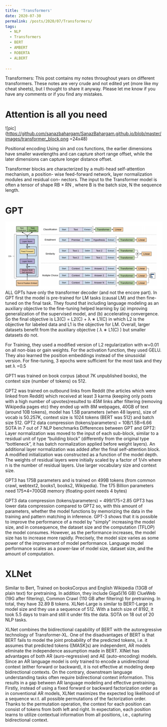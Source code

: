 ```yaml
---
title: 'Transformers'
date: 2020-07-30
permalink: /posts/2020/07/Transformers/
tags:
  - NLP
  - Transformers
  - BERT
  - AMBERT
  - ROBERTA
  - ALBERT
  
---
```


Transformers:
This post contains my notes throughout years on different transformers. These notes are very crude and not edited yet (more like my cheat sheets), but I thought to share it anyway. Please let me know if you have any comments or if you find any mistakes.


# Attention is all you need
![pic](https://github.com/sanazbahargam/SanazBahargam.github.io/blob/master/images/transformer_block.png =24x48)

Positional encoding
Using sin and cos functions, the earlier dimensions have smaller wavelengths and can capture short range offset, while the later dimensions can capture longer distance offset.

Transformer blocks are characterized by a multi-head self-attention mechanism, a position- wise feed-forward network, layer normalization modules and residual con- nectors. The input to the Transformer model is often a tensor of shape RB × RN , where B is the batch size, N the sequence length.

# GPT
![pic](https://github.com/sanazbahargam/SanazBahargam.github.io/blob/master/images/gpt.png)
ALL GPTs have only the transformer decoder (and not the encore part). In GPT first the model is pre-trained for LM tasks (causal LM) and then fine-tuned on the final task. They found that including language modeling as an auxiliary objective to the fine-tuning helped learning by (a) improving generalization of the supervised model, and (b) accelerating convergence. So the final objective is 
L3(C) = L2(C) + λ ∗ L1(C) 
in which L2 is the objective for labeled data and L1 is the objective for LM. 
Overall, larger datasets benefit from the auxiliary objective ( λ ∗ L1(C) ) but smaller datasets do not.

For Training, they used a modified version of L2 regularization with w=0.01 on all non-bias or gain weights. For the activation function, they used GELU. They also learned the position embeddings instead of the sinusoidal version. For fine-tuning, 3 epochs were sufficient for the most task and they set  λ =0.5

GPT1 was trained on book corpus (about 7K unpublished books), the context size (number of tokens)  os 512.

GPT2 was trained on outbound links from Reddit (the articles which were linked from Reddit) which received at least 3 karma (keeping only posts with a high number of upvotes)resulted to 45M links after filtering (removing Wikipedia pages etc) they ended up with 8M webpages, 40GB of text (around 10B tokens), model has 1.5B parameters (when 48 layers), size of vocab is 50.257K, context size is 1024 tokens (BERT was 512) and batch size 512. 
GPT2 data compression (tokens/parameters) = 10B/1.5B=6.66
SOTA in 7 out of 7 NLP benchmarks
Differences between GPT and GPT2:
Layer normalization was moved to the input of each sub-block, similar to a residual unit of type “building block” (differently from the original type “bottleneck”, it has batch normalization applied before weight layers).
An additional layer normalization was added after the final self-attention block.
A modified initialization was constructed as a function of the model depth.
The weights of residual layers were initially scaled by a factor of 1/√n where n is the number of residual layers.
Use larger vocabulary size and context size.


GPT3 has 175B parameters and is trained on 499B tokens (from common crawl, webtext2, books1, books2, Wikipedia). The 175 Billion parameters need 175*4=700GB memory (floating-point needs 4 bytes)
 
GPT3 data compression (tokens/parameters) = 499/175=2.85
GPT3 has lower data compression compared to GPT2 so, with this amount of parameters, whether the model functions by memorizing the data in the training and pattern matching in inference. 
 GPT-3 shows that it is possible to improve the performance of a model by "simply" increasing the model size, and in consequence, the dataset size and the computation (TFLOP) the model consumes. However, as the performance increases, the model size has to increase more rapidly. Precisely, the model size varies as some power of the improvement of model performance. Language model performance scales as a power-law of model size, dataset size, and the amount of computation.


# XLNet
Similar to Bert, Trained on booksCorpus and English Wikipedia (13GB of plain text) for pretraining. In addition, they include  Giga5(16 GB) ClueWeb (19G after filtering), Common Crawl (110 GB after filtering) for pretraining. In total, they have 32.89 B tokens.
XLNet-Large is similar to BERT-Large in model size and they use a sequence of 512. 
With a batch size of 8192, it took 5.5 days to train and still it under fits the data.
SOTA on 18 out of 20 NLP tasks.

XLNet combines the bidirectional capability of BERT with the autoregressive technology of Transformer-XL. One of the disadvantages of BERT is that BERT fails to model the joint probability of the predicted tokens, i.e. it assumes that predicted tokens ([MASK]s) are independent, AR models eliminate the independence assumption made in BERT.
XlNet has advantages of both AR (auro-regressive) and AE (auto-encoding) models. Since an AR language model is only trained to encode a unidirectional context (either forward or backward), it is not effective at modeling deep bidirectional contexts. On the contrary, downstream language understanding tasks often require bidirectional context information. This results in a gap between AR language modeling and effective pretraining. Firstly, instead of using a fixed forward or backward factorization order as in conventional AR models, XLNet maximizes the expected log likelihood of a sequence w.r.t. all possible permutations of the factorization order. Thanks to the permutation operation, the context for each position can consist of tokens from both left and right. In expectation, each position learns to utilize contextual information from all positions, i.e., capturing bidirectional context. 

